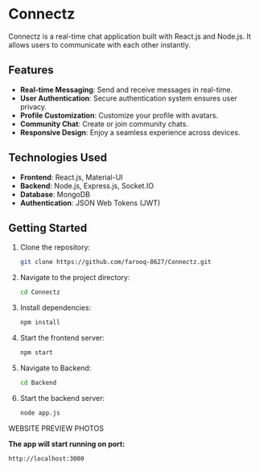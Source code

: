 # Connectz

Connectz is a real-time chat application built with React.js and Node.js. It allows users to communicate with each other instantly.

## Features

- **Real-time Messaging**: Send and receive messages in real-time.
- **User Authentication**: Secure authentication system ensures user privacy.
- **Profile Customization**: Customize your profile with avatars.
- **Community Chat**: Create or join community chats.
- **Responsive Design**: Enjoy a seamless experience across devices.

## Technologies Used

- **Frontend**: React.js, Material-UI
- **Backend**: Node.js, Express.js, Socket.IO
- **Database**: MongoDB
- **Authentication**: JSON Web Tokens (JWT)

## Getting Started

1. Clone the repository:

   ```bash
   git clone https://github.com/farooq-8627/Connectz.git

   ```

2. Navigate to the project directory:

   ```bash
   cd Connectz

   ```

3. Install dependencies:

   ```bash
   npm install

   ```

4. Start the frontend server:

   ```bash
   npm start

   ```

5. Navigate to Backend:

   ```bash
   cd Backend

   ```

6. Start the backend server:

   ```bash
   node app.js
   ```

WEBSITE PREVIEW PHOTOS



**The app will start running on port:**

```bash
http://localhost:3000
```
